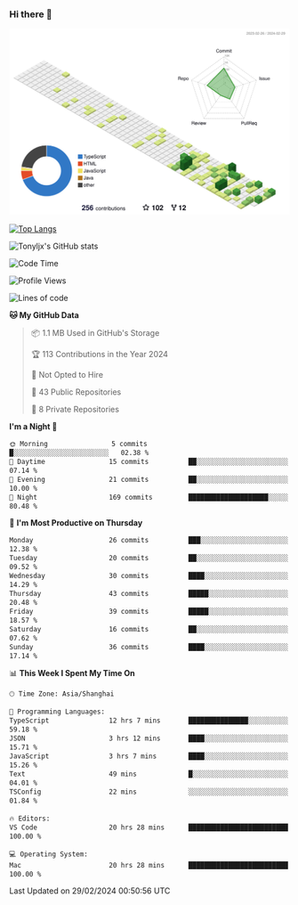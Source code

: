 ### Hi there 👋

![](./profile-3d-contrib/profile-green-animate.svg)

 

[![Top Langs](https://github-readme-stats.vercel.app/api/top-langs/?username=tonyljx)](https://github.com/anuraghazra/github-readme-stats)

![Tonyljx's GitHub stats](https://github-readme-stats.vercel.app/api?username=tonyljx&theme=default&show_icons=true)

 

<!--START_SECTION:waka-->
![Code Time](http://img.shields.io/badge/Code%20Time-174%20hrs%2033%20mins-blue)

![Profile Views](http://img.shields.io/badge/Profile%20Views-11-blue)

![Lines of code](https://img.shields.io/badge/From%20Hello%20World%20I%27ve%20Written-280.2%20thousand%20lines%20of%20code-blue)

**🐱 My GitHub Data** 

> 📦 1.1 MB Used in GitHub's Storage 
 > 
> 🏆 113 Contributions in the Year 2024
 > 
> 🚫 Not Opted to Hire
 > 
> 📜 43 Public Repositories 
 > 
> 🔑 8 Private Repositories 
 > 
**I'm a Night 🦉** 

```text
🌞 Morning                5 commits           █░░░░░░░░░░░░░░░░░░░░░░░░   02.38 % 
🌆 Daytime                15 commits          ██░░░░░░░░░░░░░░░░░░░░░░░   07.14 % 
🌃 Evening                21 commits          ██░░░░░░░░░░░░░░░░░░░░░░░   10.00 % 
🌙 Night                  169 commits         ████████████████████░░░░░   80.48 % 
```
📅 **I'm Most Productive on Thursday** 

```text
Monday                   26 commits          ███░░░░░░░░░░░░░░░░░░░░░░   12.38 % 
Tuesday                  20 commits          ██░░░░░░░░░░░░░░░░░░░░░░░   09.52 % 
Wednesday                30 commits          ████░░░░░░░░░░░░░░░░░░░░░   14.29 % 
Thursday                 43 commits          █████░░░░░░░░░░░░░░░░░░░░   20.48 % 
Friday                   39 commits          █████░░░░░░░░░░░░░░░░░░░░   18.57 % 
Saturday                 16 commits          ██░░░░░░░░░░░░░░░░░░░░░░░   07.62 % 
Sunday                   36 commits          ████░░░░░░░░░░░░░░░░░░░░░   17.14 % 
```


📊 **This Week I Spent My Time On** 

```text
🕑︎ Time Zone: Asia/Shanghai

💬 Programming Languages: 
TypeScript               12 hrs 7 mins       ███████████████░░░░░░░░░░   59.18 % 
JSON                     3 hrs 12 mins       ████░░░░░░░░░░░░░░░░░░░░░   15.71 % 
JavaScript               3 hrs 7 mins        ████░░░░░░░░░░░░░░░░░░░░░   15.26 % 
Text                     49 mins             █░░░░░░░░░░░░░░░░░░░░░░░░   04.01 % 
TSConfig                 22 mins             ░░░░░░░░░░░░░░░░░░░░░░░░░   01.84 % 

🔥 Editors: 
VS Code                  20 hrs 28 mins      █████████████████████████   100.00 % 

💻 Operating System: 
Mac                      20 hrs 28 mins      █████████████████████████   100.00 % 
```


 Last Updated on 29/02/2024 00:50:56 UTC
<!--END_SECTION:waka-->

